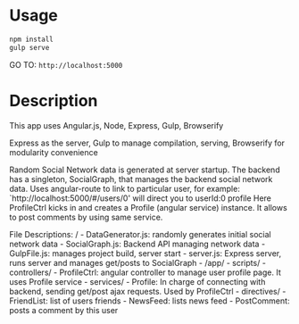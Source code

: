 # Usage

``` sh
npm install
gulp serve
```
GO TO:
 `http://localhost:5000`

# Description

This app uses Angular.js, Node, Express, Gulp, Browserify

Express as the server, 
Gulp to manage compilation, serving,
Browserify for modularity convenience

Random Social Network data is generated at server startup. The backend has a singleton, SocialGraph, that manages the backend social network data. 
Uses angular-route to link to particular user,
for example: `http://localhost:5000/#/users/0' will direct you to userId:0 profile
Here ProfileCtrl kicks in and creates a Profile (angular service) instance.
It allows to post comments by using same service.

File Descriptions:
  /
    - DataGenerator.js: randomly generates initial social network data
    - SocialGraph.js: Backend API managing network data
    - GulpFile.js: manages project build, server start
    - server.js: Express server, runs server and manages get/posts to SocialGraph
    - /app/
        - scripts/
            - controllers/
                - ProfileCtrl: angular controller to manage user profile page. It uses Profile service
            - services/
                - Profile: In charge of connecting with backend, sending get/post ajax requests. Used by ProfileCtrl
            - directives/
                - FriendList: list of users friends
                - NewsFeed: lists news feed
                - PostComment: posts a comment by this user


